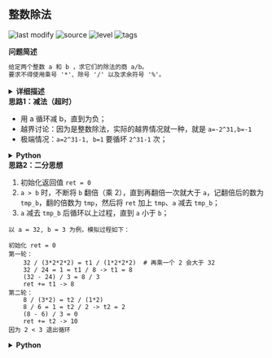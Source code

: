 ## 整数除法
<!--START_SECTION:badge-->

![last modify](https://img.shields.io/static/v1?label=last%20modify&message=2022-10-14%2014%3A59%3A33&color=yellowgreen&style=flat-square)
![source](https://img.shields.io/static/v1?label=source&message=%E5%89%91%E6%8C%87Offer2&color=green&style=flat-square)
![level](https://img.shields.io/static/v1?label=level&message=%E4%B8%AD%E7%AD%89&color=yellow&style=flat-square)
![tags](https://img.shields.io/static/v1?label=tags&message=%E4%BA%8C%E5%88%86%E6%9F%A5%E6%89%BE%2C%20%E7%83%AD%E9%97%A8%26%E7%BB%8F%E5%85%B8%26%E6%98%93%E9%94%99&color=orange&style=flat-square)

<!--END_SECTION:badge-->
<!--info
tags: [二分, 经典]
source: 剑指Offer2
level: 中等
number: '001'
name: 整数除法
companies: []
-->

<summary><b>问题简述</b></summary>

```txt
给定两个整数 a 和 b ，求它们的除法的商 a/b。
要求不得使用乘号 '*'、除号 '/' 以及求余符号 '%'。
```

<details><summary><b>详细描述</b></summary>

```txt
给定两个整数 a 和 b ，求它们的除法的商 a/b ，要求不得使用乘号 '*'、除号 '/' 以及求余符号 '%'。

注意：
    整数除法的结果应当截去（truncate）其小数部分，例如：truncate(8.345) = 8 以及 truncate(-2.7335) = -2
    假设我们的环境只能存储 32 位有符号整数，其数值范围是 [−2^31, 2^31−1]。本题中，如果除法结果溢出，则返回 2^31 − 1

示例 1：
    输入：a = 15, b = 2
    输出：7
    解释：15/2 = truncate(7.5) = 7
示例 2：
    输入：a = 7, b = -3
    输出：-2
    解释：7/-3 = truncate(-2.33333..) = -2
示例 3：
    输入：a = 0, b = 1
    输出：0
示例 4：
    输入：a = 1, b = 1
    输出：1
提示:
    -2^31 <= a, b <= 2^31 - 1
    b != 0

来源：力扣（LeetCode）
链接：https://leetcode-cn.com/problems/xoh6Oh
著作权归领扣网络所有。商业转载请联系官方授权，非商业转载请注明出处。
```

</details>

<!-- <div align="center"><img src="../../../_assets/xxx.png" height="300" /></div> -->

<summary><b>思路1：减法（超时）</b></summary>

- 用 a 循环减 b，直到为负；
- 越界讨论：因为是整数除法，实际的越界情况就一种，就是 `a=-2^31,b=-1`
- 极端情况：`a=2^31-1, b=1` 要循坏 `2^31-1` 次；

<details><summary><b>Python</b></summary>

```python
class Solution:
    def divide(self, a: int, b: int) -> int:
        assert b != 0
        
        MAX = 2 ** 31 - 1
        if a == 0: return 0
        if a == -2 ** 31 and b == -1: return MAX  # 越界
        
        # 转为两个整数操作
        sign = 1
        if a < 0:
            sign *= -1
            a = -a
        
        if b < 0:
            sign *= -1
            b = -b

        # 循坏减去 b
        ret = -1
        while a > 0:
            a -= b
            ret += 1

        if a == 0:  # 整除的情况
            ret += 1 
        
        return sign * ret
```

</details>


<summary><b>思路2：二分思想</b></summary>

1. 初始化返回值 `ret = 0`
2. `a > b` 时，不断将 `b` 翻倍（乘 2），直到再翻倍一次就大于 `a`，记翻倍后的数为 `tmp_b`，翻的倍数为 `tmp`，然后将 `ret` 加上 `tmp`、`a` 减去 `tmp_b`；
3. `a` 减去 `tmp_b` 后循环以上过程，直到 `a` 小于 `b`；

```
以 a = 32, b = 3 为例，模拟过程如下：

初始化 ret = 0
第一轮：
    32 / (3*2*2*2) = t1 / (1*2*2*2)  # 再乘一个 2 会大于 32
    32 / 24 = 1 = t1 / 8 -> t1 = 8
    (32 - 24) / 3 = 8 / 3
    ret += t1 -> 8
第二轮：
    8 / (3*2) = t2 / (1*2)
    8 / 6 = 1 = t2 / 2 -> t2 = 2
    (8 - 6) / 3 = 0
    ret += t2 -> 10
因为 2 < 3 退出循环
```

<details><summary><b>Python</b></summary>

```python
class Solution:
    def divide(self, a: int, b: int) -> int:
        assert b != 0
        if a == 0: return 0
        if a == -2**31 and b == -1: return 2 ** 31 - 1
        sign = 1 if (a > 0 and b > 0) or (a < 0 and b < 0) else -1
        a = a if a > 0 else -a
        b = b if b > 0 else -b
        
        # if a < b: return 0

        ret = 0
        while a >= b:
            tmp, tmp_b = 1, b
            while tmp_b * 2 < a:
                tmp_b *= 2
                tmp *= 2
            
            ret += tmp
            a -= tmp_b

        return ret * sign
```

</details>